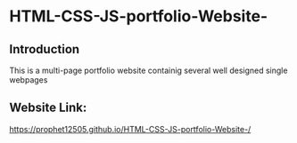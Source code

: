 # HTML-CSS-JS-portfolio-Website-
## Introduction
This is a multi-page portfolio website containig several well designed single webpages

## Website Link:
https://prophet12505.github.io/HTML-CSS-JS-portfolio-Website-/
